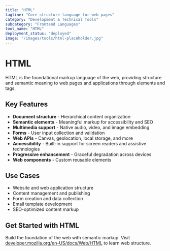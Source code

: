 ```yaml
---
title: "HTML"
tagline: "Core structure language for web pages"
category: "Development & Technical Tools"
subcategory: "Frontend Languages"
tool_name: "HTML"
deployment_status: "deployed"
image: "/images/tools/html-placeholder.jpg"
---
```


# HTML

HTML is the foundational markup language of the web, providing structure and semantic meaning to web pages and applications through elements and tags.

## Key Features

- **Document structure** - Hierarchical content organization
- **Semantic elements** - Meaningful markup for accessibility and SEO
- **Multimedia support** - Native audio, video, and image embedding
- **Forms** - User input collection and validation
- **Web APIs** - Canvas, geolocation, local storage, and more
- **Accessibility** - Built-in support for screen readers and assistive technologies
- **Progressive enhancement** - Graceful degradation across devices
- **Web components** - Custom reusable elements

## Use Cases

- Website and web application structure
- Content management and publishing
- Form creation and data collection
- Email template development
- SEO-optimized content markup

## Get Started with HTML

Build the foundation of the web with semantic markup. Visit [developer.mozilla.org/en-US/docs/Web/HTML](https://developer.mozilla.org/en-US/docs/Web/HTML) to learn web structure.